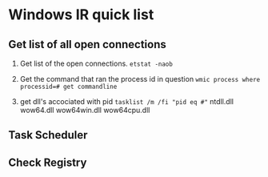 # Windows IR quick list

## Get list of all open connections

1. Get list of the open connections.
`etstat -naob`

2. Get the command that ran the process id in question
`wmic process where processid=# get commandline`

3. get dll's accociated with pid
`tasklist /m /fi "pid eq #"`
    ntdll.dll
    wow64.dll
    wow64win.dll
    wow64cpu.dll

## Task Scheduler

## Check Registry

